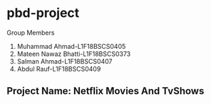 # pbd-project

Group Members
1) Muhammad Ahmad-L1F18BSCS0405
2) Mateen Nawaz Bhatti-L1F18BSCS0373
3) Salman Ahmad-L1F18BSCS0407
4) Abdul Rauf-L1F18BSCS0409

## Project Name: Netflix Movies And TvShows


